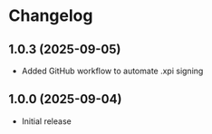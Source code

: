 # Changelog

## 1.0.3 (2025-09-05)

* Added GitHub workflow to automate .xpi signing

## 1.0.0 (2025-09-04)

* Initial release